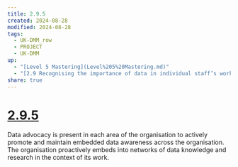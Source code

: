 ```yaml
---
title: 2.9.5
created: 2024-08-28
modified: 2024-08-28
tags:
  - UK-DMM_row
  - PROJECT
  - UK-DMM
up:
  - "[Level 5 Mastering](Level%205%20Mastering.md)"
  - "[2.9 Recognising the importance of data in individual staff’s work](2.9%20Recognising%20the%20importance%20of%20data%20in%20individual%20staff%E2%80%99s%20work.md)"
share: true
---
```

# [2.9.5](2.9.5.md)

Data advocacy is present in each area of the organisation to actively promote and maintain embedded data awareness across the organisation. The organisation proactively embeds into networks of data knowledge and research in the context of its work.
